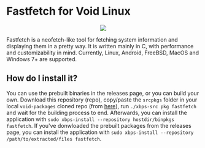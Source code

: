 # Fastfetch for Void Linux

<p align="center"><img src="https://codeberg.org/th0razin3/vur/raw/branch/main/srcpkgs/fastfetch/fastfetch.png"></p>

Fastfetch is a neofetch-like tool for fetching system information and displaying them in a pretty way. It is written mainly in C, with performance and customizability in mind. Currently, Linux, Android, FreeBSD, MacOS and Windows 7+ are supported.

## How do I install it?

You can use the prebuilt binaries in the releases page, or you can build your own. Download this repository (repo), copy/paste the `srcpkgs` folder in your local `void-packages` cloned repo (from [here](https://github.com/void-linux/void-packages)), run `./xbps-src pkg fastfetch` and wait for the building process to end. Afterwards, you can install the application with `sudo xbps-install --repository hostdir/binpkgs fastfetch`. If you've donwloaded the prebuilt packages from the releases page, you can install the application with `sudo xbps-install --repository /path/to/extracted/files fastfetch`.